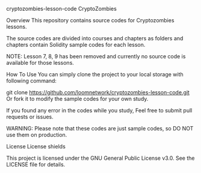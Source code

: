 cryptozombies-lesson-code
CryptoZombies

Overview
This repository contains source codes for Cryptozombies lessons.

The source codes are divided into courses and chapters as folders and chapters contain Solidity sample codes for each lesson.

NOTE: Lesson 7, 8, 9 has been removed and currently no source code is available for those lessons.

How To Use
You can simply clone the project to your local storage with following command:

git clone https://github.com/loomnetwork/cryptozombies-lesson-code.git
Or fork it to modify the sample codes for your own study.

If you found any error in the codes while you study, Feel free to submit pull requests or issues.

WARNING: Please note that these codes are just sample codes, so DO NOT use them on production.

License
License shields

This project is licensed under the GNU General Public License v3.0. See the LICENSE file for details.
